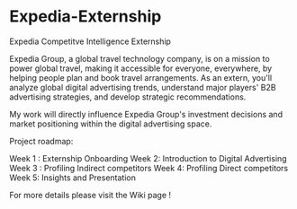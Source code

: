 # Expedia-Externship
Expedia Competitve Intelligence Externship

Expedia Group, a global travel technology company, is on a mission to power global travel, making it accessible for everyone, everywhere, by helping people plan and book travel arrangements. As an extern, you'll analyze global digital advertising trends, understand major players' B2B advertising strategies, and develop strategic recommendations. 

My work will directly influence Expedia Group's investment decisions and market positioning within the digital advertising space. 

Project roadmap:

Week 1 : Externship Onboarding
Week 2: Introduction to Digital Advertising
Week 3 : Profiling Indirect competitors
Week 4: Profiling Direct competitors
Week 5: Insights and Presentation

For more details please visit the Wiki page !
